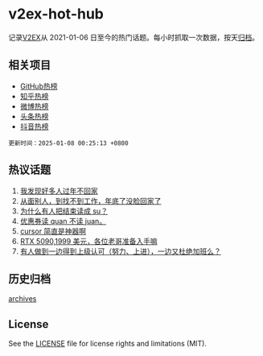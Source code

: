 # v2ex-hot-hub

 记录[V2EX](https://www.v2ex.com/)从 2021-01-06 日至今的热门话题。每小时抓取一次数据，按天[归档](archives)。
 
 ## 相关项目

- [GitHub热榜](https://github.com/it985/github-hot-hub)
- [知乎热榜](https://github.com/it985/zhihu-hot-hub)
- [微博热榜](https://github.com/it985/weibo-hot-hub)
- [头条热榜](https://github.com/it985/toutiao-hot-hub)
- [抖音热榜](https://github.com/it985/douyin-hot-hub)


 `更新时间：2025-01-08 00:25:13 +0800`

## 热议话题

1. [我发现好多人过年不回家](https://www.v2ex.com/t/1103078)
1. [从面别人，到找不到工作，年底了没脸回家了](https://www.v2ex.com/t/1103047)
1. [为什么有人把结束读成 su？](https://www.v2ex.com/t/1103072)
1. [优惠券读 quan 不读 juan。](https://www.v2ex.com/t/1103101)
1. [cursor 简直是神器啊](https://www.v2ex.com/t/1103090)
1. [RTX 5090,1999 美元，各位老哥准备入手嘛](https://www.v2ex.com/t/1103140)
1. [有人做到一边得到上级认可（努力、上进），一边又杜绝加班么？](https://www.v2ex.com/t/1103091)

## 历史归档

[archives](archives)

## License

See the [LICENSE](LICENSE) file for license rights and limitations (MIT).
